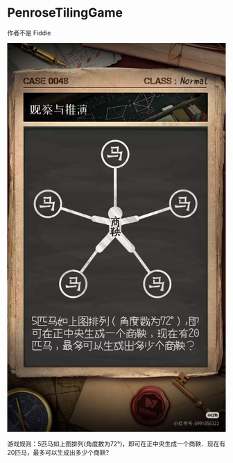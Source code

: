 # PenroseTilingGame
作者不是 Fiddie 

![](Horse.jpg)

游戏规则：5匹马如上图排列(角度数为72°)，即可在正中央生成一个商鞅．现在有20匹马，最多可以生成出多少个商鞅?
